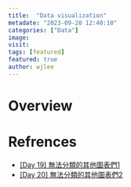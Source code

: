 ```yaml
---
title:  "Data visualization"
metadate: "2023-09-20 12:40:10"
categories: ["Data"]
image: 
visit:
tags: [featured]
featured: true
author: wjlee
---
```


# Overview

# Refrences
* [[Day 19] 無法分類的其他圖表們1](https://ithelp.ithome.com.tw/articles/10219843)
* [[Day 20] 無法分類的其他圖表們2](https://ithelp.ithome.com.tw/articles/10220440)